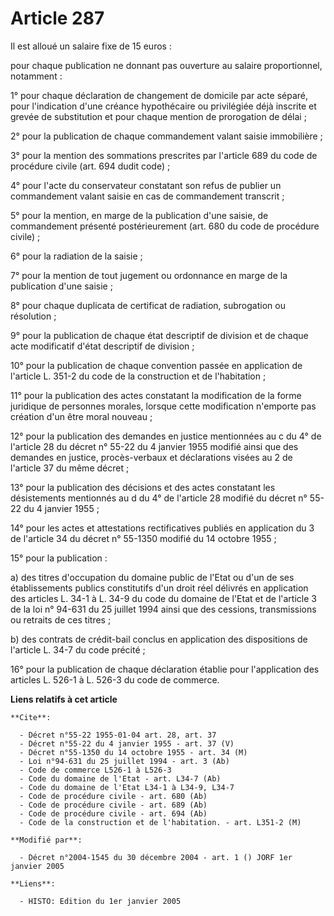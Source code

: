 # Article 287

Il est alloué un salaire fixe de 15 euros :

pour chaque publication ne donnant pas ouverture au salaire proportionnel, notamment :

1° pour chaque déclaration de changement de domicile par acte séparé, pour l'indication d'une créance hypothécaire ou
privilégiée déjà inscrite et grevée de substitution et pour chaque mention de prorogation de délai ;

2° pour la publication de chaque commandement valant saisie immobilière ;

3° pour la mention des sommations prescrites par l'article 689 du code de procédure civile (art. 694 dudit code) ;

4° pour l'acte du conservateur constatant son refus de publier un commandement valant saisie en cas de commandement
transcrit ;

5° pour la mention, en marge de la publication d'une saisie, de commandement présenté postérieurement (art. 680 du code de
procédure civile) ;

6° pour la radiation de la saisie ;

7° pour la mention de tout jugement ou ordonnance en marge de la publication d'une saisie ;

8° pour chaque duplicata de certificat de radiation, subrogation ou résolution ;

9° pour la publication de chaque état descriptif de division et de chaque acte modificatif d'état descriptif de division ;

10° pour la publication de chaque convention passée en application de l'article L. 351-2 du code de la construction et de
l'habitation ;

11° pour la publication des actes constatant la modification de la forme juridique de personnes morales, lorsque cette
modification n'emporte pas création d'un être moral nouveau ;

12° pour la publication des demandes en justice mentionnées au c du 4° de l'article 28 du décret n° 55-22 du 4 janvier 1955
modifié ainsi que des demandes en justice, procès-verbaux et déclarations visées au 2 de l'article 37 du même décret ;

13° pour la publication des décisions et des actes constatant les désistements mentionnés au d du 4° de l'article 28 modifié
du décret n° 55-22 du 4 janvier 1955 ;

14° pour les actes et attestations rectificatives publiés en application du 3 de l'article 34 du décret n° 55-1350 modifié du
14 octobre 1955 ;

15° pour la publication :

a) des titres d'occupation du domaine public de l'Etat ou d'un de ses établissements publics constitutifs d'un droit réel
délivrés en application des articles L. 34-1 à L. 34-9 du code du domaine de l'Etat et de l'article 3 de la loi n° 94-631 du
25 juillet 1994 ainsi que des cessions, transmissions ou retraits de ces titres ;

b) des contrats de crédit-bail conclus en application des dispositions de l'article L. 34-7 du code précité ;

16° pour la publication de chaque déclaration établie pour l'application des articles L. 526-1 à L. 526-3 du code de
commerce.

**Liens relatifs à cet article**

	**Cite**:

	  - Décret n°55-22 1955-01-04 art. 28, art. 37
	  - Décret n°55-22 du 4 janvier 1955 - art. 37 (V)
	  - Décret n°55-1350 du 14 octobre 1955 - art. 34 (M)
	  - Loi n°94-631 du 25 juillet 1994 - art. 3 (Ab)
	  - Code de commerce L526-1 à L526-3
	  - Code du domaine de l'Etat - art. L34-7 (Ab)
	  - Code du domaine de l'Etat L34-1 à L34-9, L34-7
	  - Code de procédure civile - art. 680 (Ab)
	  - Code de procédure civile - art. 689 (Ab)
	  - Code de procédure civile - art. 694 (Ab)
	  - Code de la construction et de l'habitation. - art. L351-2 (M)

	**Modifié par**:

	  - Décret n°2004-1545 du 30 décembre 2004 - art. 1 () JORF 1er janvier 2005

	**Liens**:

	  - HISTO: Edition du 1er janvier 2005
